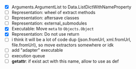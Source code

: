 - [x] Arguments.ArgumentList to Data.ListDictWithNameProperty
- [ ] Representation: wheel of extract methods
- [ ] Representation: aftersave classes
- [ ] Representation: external_submodules
- [x] Executable: Move `meta` to `Objects.Object`
- [x] Representation: Do not use return
- [ ] i think it will be a lot of code dup (json.fromUrl, xml.fromUrl, file.fromUrl), so move extractors somewhere or idk
- [ ] add "adapter" executable
- [ ] execution queue
- [ ] __getattr__: if exist act with this name, allow to use as def
